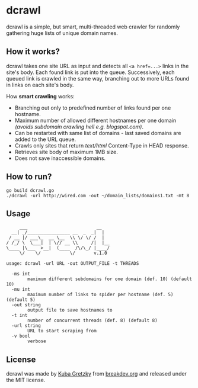 # dcrawl

dcrawl is a simple, but smart, multi-threaded web crawler for randomly gathering huge lists of unique domain names.

## How it works?

dcrawl takes one site URL as input and detects all `<a href=...>` links in the site's body. Each found link is put into the queue. Successively, each queued link is crawled in the same way, branching out to more URLs found in links on each site's body.

How **smart crawling** works:
* Branching out only to predefined number of links found per one hostname.
* Maximum number of allowed different hostnames per one domain *(avoids subdomain crawling hell e.g. blogspot.com)*.
* Can be restarted with same list of domains - last saved domains are added to the URL queue.
* Crawls only sites that return *text/html* Content-Type in HEAD response.
* Retrieves site body of maximum 1MB size.
* Does not save inaccessible domains.

## How to run?

```
go build dcrawl.go
./dcrawl -url http://wired.com -out ~/domain_lists/domains1.txt -mt 8
```

## Usage

```
     ___                          __
  __| _/________________ __  _  _|  |
 / __ |/ ___\_  __ \__  \\ \/ \/ /  |
/ /_/ \  \___|  | \// __ \\     /|  |__
\____ |\___  >__|  (____  /\/\_/ |____/
     \/    \/           \/       v.1.0

usage: dcrawl -url URL -out OUTPUT_FILE -t THREADS

  -ms int
        maximum different subdomains for one domain (def. 10) (default 10)
  -mu int
        maximum number of links to spider per hostname (def. 5) (default 5)
  -out string
        output file to save hostnames to
  -t int
        number of concurrent threads (def. 8) (default 8)
  -url string
        URL to start scraping from
  -v bool
        verbose
```

## License

dcrawl was made by [Kuba Gretzky](https://twitter.com/mrgretzky) from [breakdev.org](https://breakdev.org) and released under the MIT license.
